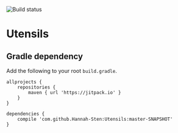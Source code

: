 ![Build status](https://travis-ci.org/Hannah-Sten/Utensils.svg?branch=master)

# Utensils

## Gradle dependency
Add the following to your root `build.gradle`.

```
allprojects {
    repositories {
        maven { url 'https://jitpack.io' }
    }
}
```
```
dependencies {
    compile 'com.github.Hannah-Sten:Utensils:master-SNAPSHOT'
}
  ```
